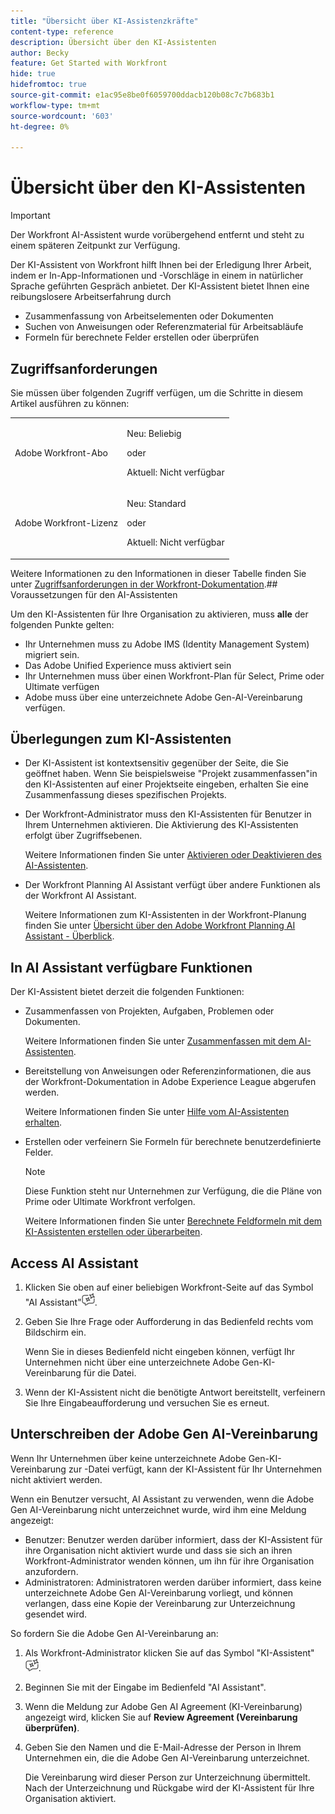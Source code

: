 ```yaml
---
title: "Übersicht über KI-Assistenzkräfte"
content-type: reference
description: Übersicht über den KI-Assistenten
author: Becky
feature: Get Started with Workfront
hide: true
hidefromtoc: true
source-git-commit: e1ac95e8be0f6059700ddacb120b08c7c7b683b1
workflow-type: tm+mt
source-wordcount: '603'
ht-degree: 0%

---
```


# Übersicht über den KI-Assistenten

>[!IMPORTANT]
>
>Der Workfront AI-Assistent wurde vorübergehend entfernt und steht zu einem späteren Zeitpunkt zur Verfügung.

Der KI-Assistent von Workfront hilft Ihnen bei der Erledigung Ihrer Arbeit, indem er In-App-Informationen und -Vorschläge in einem in natürlicher Sprache geführten Gespräch anbietet. Der KI-Assistent bietet Ihnen eine reibungslosere Arbeitserfahrung durch

* Zusammenfassung von Arbeitselementen oder Dokumenten
* Suchen von Anweisungen oder Referenzmaterial für Arbeitsabläufe
* Formeln für berechnete Felder erstellen oder überprüfen

## Zugriffsanforderungen

Sie müssen über folgenden Zugriff verfügen, um die Schritte in diesem Artikel ausführen zu können:

<table style="table-layout:auto"> 
 <col> 
 <col> 
 <tbody> 
  <tr> 
   <td role="rowheader">Adobe Workfront-Abo</td> 
   <td><p>Neu: Beliebig</p>
       <p>oder</p>
       <p>Aktuell: Nicht verfügbar</p></td>
  </tr> 
  <tr> 
   <td role="rowheader">Adobe Workfront-Lizenz</td> 
   <td><p>Neu: Standard</p>
       <p>oder</p>
       <p>Aktuell: Nicht verfügbar</p></td>
  </tr> 
 </tbody> 
</table>

Weitere Informationen zu den Informationen in dieser Tabelle finden Sie unter [Zugriffsanforderungen in der Workfront-Dokumentation](/help/quicksilver/administration-and-setup/add-users/access-levels-and-object-permissions/access-level-requirements-in-documentation.md).## Voraussetzungen für den AI-Assistenten

Um den KI-Assistenten für Ihre Organisation zu aktivieren, muss **alle** der folgenden Punkte gelten:

* Ihr Unternehmen muss zu Adobe IMS (Identity Management System) migriert sein.
* Das Adobe Unified Experience muss aktiviert sein
* Ihr Unternehmen muss über einen Workfront-Plan für Select, Prime oder Ultimate verfügen
* Adobe muss über eine unterzeichnete Adobe Gen-AI-Vereinbarung verfügen.

## Überlegungen zum KI-Assistenten

* Der KI-Assistent ist kontextsensitiv gegenüber der Seite, die Sie geöffnet haben. Wenn Sie beispielsweise &quot;Projekt zusammenfassen&quot;in den KI-Assistenten auf einer Projektseite eingeben, erhalten Sie eine Zusammenfassung dieses spezifischen Projekts.
* Der Workfront-Administrator muss den KI-Assistenten für Benutzer in Ihrem Unternehmen aktivieren. Die Aktivierung des KI-Assistenten erfolgt über Zugriffsebenen.

  Weitere Informationen finden Sie unter [Aktivieren oder Deaktivieren des AI-Assistenten](/help/quicksilver/workfront-basics/ai-assistant/enable-or-disable-assistant.md).

* Der Workfront Planning AI Assistant verfügt über andere Funktionen als der Workfront AI Assistant.

  Weitere Informationen zum KI-Assistenten in der Workfront-Planung finden Sie unter [Übersicht über den Adobe Workfront Planning AI Assistant - Überblick](/help/quicksilver/planning/general/planning-ai-assistant-overview.md).


## In AI Assistant verfügbare Funktionen

Der KI-Assistent bietet derzeit die folgenden Funktionen:

* Zusammenfassen von Projekten, Aufgaben, Problemen oder Dokumenten.

  Weitere Informationen finden Sie unter [Zusammenfassen mit dem AI-Assistenten](/help/quicksilver/workfront-basics/ai-assistant/summarize-this.md).

* Bereitstellung von Anweisungen oder Referenzinformationen, die aus der Workfront-Dokumentation in Adobe Experience League abgerufen werden.

  Weitere Informationen finden Sie unter [Hilfe vom AI-Assistenten erhalten](/help/quicksilver/workfront-basics/ai-assistant/use-ai-to-retrieve-instructions.md).

* Erstellen oder verfeinern Sie Formeln für berechnete benutzerdefinierte Felder.

  >[!NOTE]
  >
  >Diese Funktion steht nur Unternehmen zur Verfügung, die die Pläne von Prime oder Ultimate Workfront verfolgen.

  Weitere Informationen finden Sie unter [Berechnete Feldformeln mit dem KI-Assistenten erstellen oder überarbeiten](/help/quicksilver/workfront-basics/ai-assistant/use-ai-assistant-to-check-formulas.md).

## Access AI Assistant

1. Klicken Sie oben auf einer beliebigen Workfront-Seite auf das Symbol &quot;AI Assistant&quot;![](/help/quicksilver/workfront-basics/ai-assistant/assets/ai-assistant-icon.png).
1. Geben Sie Ihre Frage oder Aufforderung in das Bedienfeld rechts vom Bildschirm ein.

   Wenn Sie in dieses Bedienfeld nicht eingeben können, verfügt Ihr Unternehmen nicht über eine unterzeichnete Adobe Gen-KI-Vereinbarung für die Datei.

1. Wenn der KI-Assistent nicht die benötigte Antwort bereitstellt, verfeinern Sie Ihre Eingabeaufforderung und versuchen Sie es erneut.

## Unterschreiben der Adobe Gen AI-Vereinbarung

Wenn Ihr Unternehmen über keine unterzeichnete Adobe Gen-KI-Vereinbarung zur -Datei verfügt, kann der KI-Assistent für Ihr Unternehmen nicht aktiviert werden.

Wenn ein Benutzer versucht, AI Assistant zu verwenden, wenn die Adobe Gen AI-Vereinbarung nicht unterzeichnet wurde, wird ihm eine Meldung angezeigt:

* Benutzer: Benutzer werden darüber informiert, dass der KI-Assistent für ihre Organisation nicht aktiviert wurde und dass sie sich an ihren Workfront-Administrator wenden können, um ihn für ihre Organisation anzufordern.
* Administratoren: Administratoren werden darüber informiert, dass keine unterzeichnete Adobe Gen AI-Vereinbarung vorliegt, und können verlangen, dass eine Kopie der Vereinbarung zur Unterzeichnung gesendet wird.

So fordern Sie die Adobe Gen AI-Vereinbarung an:

1. Als Workfront-Administrator klicken Sie auf das Symbol &quot;KI-Assistent&quot;![](/help/quicksilver/workfront-basics/ai-assistant/assets/ai-assistant-icon.png).
1. Beginnen Sie mit der Eingabe im Bedienfeld &quot;AI Assistant&quot;.
1. Wenn die Meldung zur Adobe Gen AI Agreement (KI-Vereinbarung) angezeigt wird, klicken Sie auf **Review Agreement (Vereinbarung überprüfen)**.
1. Geben Sie den Namen und die E-Mail-Adresse der Person in Ihrem Unternehmen ein, die die Adobe Gen AI-Vereinbarung unterzeichnet.

   Die Vereinbarung wird dieser Person zur Unterzeichnung übermittelt. Nach der Unterzeichnung und Rückgabe wird der KI-Assistent für Ihre Organisation aktiviert.

